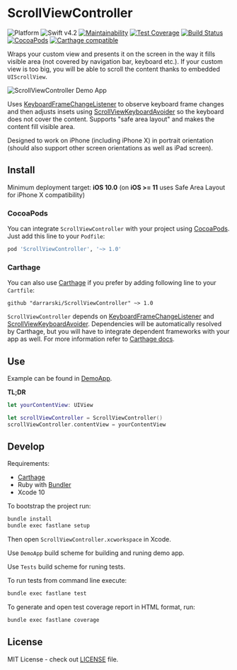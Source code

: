 # ScrollViewController

![Platform](https://img.shields.io/badge/platform-iOS-333333.svg)
![Swift v4.2](https://img.shields.io/badge/swift-v4.2-orange.svg)
[![Maintainability](https://api.codeclimate.com/v1/badges/94b1631441baefb33e96/maintainability)](https://codeclimate.com/github/darrarski/ScrollViewController/maintainability)
[![Test Coverage](https://api.codeclimate.com/v1/badges/94b1631441baefb33e96/test_coverage)](https://codeclimate.com/github/darrarski/ScrollViewController/test_coverage)
[![Build Status](https://travis-ci.org/darrarski/ScrollViewController.svg?branch=master)](https://travis-ci.org/darrarski/ScrollViewController)
[![CocoaPods](https://img.shields.io/cocoapods/v/ScrollViewController.svg)](https://cocoapods.org/pods/ScrollViewController)
[![Carthage compatible](https://img.shields.io/badge/Carthage-compatible-4BC51D.svg?style=flat)](https://github.com/Carthage/Carthage)

Wraps your custom view and presents it on the screen in the way it fills visible area (not covered by navigation bar, keyboard etc.). If your custom view is too big, you will be able to scroll the content thanks to embedded `UIScrollView`.

![ScrollViewController Demo App](Misc/ScrollViewController_DemoApp.gif)

Uses [KeyboardFrameChangeListener](https://github.com/darrarski/KeyboardFrameChangeListener) to observe keyboard frame changes and then
adjusts insets using [ScrollViewKeyboardAvoider](https://github.com/darrarski/ScrollViewKeyboardAvoider) so the keyboard does not cover the content. Supports "safe area layout" and makes the content fill visible area.

Designed to work on iPhone (including iPhone X) in portrait orientation (should also support other screen orientations as well as iPad screen).

## Install

Minimum deployment target: **iOS 10.0** (on **iOS >= 11** uses Safe Area Layout for iPhone X compatibility)

### CocoaPods

You can integrate `ScrollViewController` with your project using [CocoaPods](https://cocoapods.org). Just add this line to your `Podfile`:

```ruby
pod 'ScrollViewController', '~> 1.0'
```

### Carthage

You can also use [Carthage](https://github.com/Carthage/Carthage) if you prefer by adding following line to your `Cartfile`:

```
github "darrarski/ScrollViewController" ~> 1.0
```

`ScrollViewController` depends on [KeyboardFrameChangeListener](https://github.com/darrarski/KeyboardFrameChangeListener) and [ScrollViewKeyboardAvoider](https://github.com/darrarski/ScrollViewKeyboardAvoider). Dependencies will be automatically resolved by Carthage, but you will have to integrate dependent frameworks with your app as well. For more information refer to [Carthage docs](https://github.com/Carthage/Carthage#adding-frameworks-to-an-application).

## Use

Example can be found in [DemoApp](DemoApp).

**TL;DR**

```swift
let yourContentView: UIView

let scrollViewController = ScrollViewController()
scrollViewController.contentView = yourContentView
```

## Develop

Requirements: 

- [Carthage](https://github.com/Carthage/Carthage)
- Ruby with [Bundler](http://bundler.io)
- Xcode 10

To bootstrap the project run:

```sh
bundle install
bundle exec fastlane setup
```

Then open `ScrollViewController.xcworkspace` in Xcode.

Use `DemoApp` build scheme for building and runing demo app.

Use `Tests` build scheme for runing tests.

To run tests from command line execute:

```sh
bundle exec fastlane test
```

To generate and open test coverage report in HTML format, run:

```sh
bundle exec fastlane coverage
```


## License

MIT License - check out [LICENSE](LICENSE) file.
